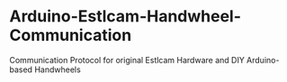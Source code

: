 # Arduino-Estlcam-Handwheel-Communication
Communication Protocol for original Estlcam Hardware and DIY Arduino-based Handwheels

